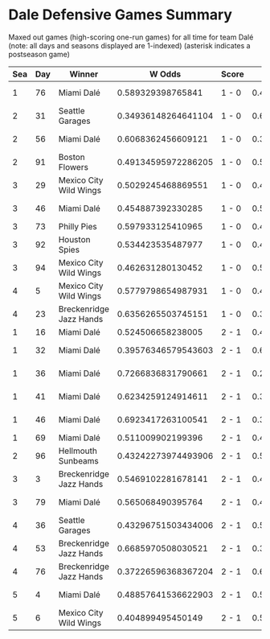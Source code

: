 # Dale Defensive Games Summary



Maxed out games (high-scoring one-run games) for all time for team Dalé (note: all days and seasons displayed are 1-indexed) (asterisk indicates a postseason game)


| Sea | Day | Winner | W Odds | Score | L Odds | Loser | 
| ------ |------ |------ |------ |------ |------ |------ |
| 1 | 76 | Miami Dalé | 0.589329398765841 | 1 - 0 | 0.41067060123415805 | Mexico City Wild Wings | 
| 2 | 31 | Seattle Garages | 0.34936148264641104 | 1 - 0 | 0.650638517353588 | Miami Dalé | 
| 2 | 56 | Miami Dalé | 0.6068362456609121 | 1 - 0 | 0.393163754339087 | Breckenridge Jazz Hands | 
| 2 | 91 | Boston Flowers | 0.49134595972286205 | 1 - 0 | 0.508654040277137 | Miami Dalé | 
| 3 | 29 | Mexico City Wild Wings | 0.5029245468869551 | 1 - 0 | 0.497075453113044 | Miami Dalé | 
| 3 | 46 | Miami Dalé | 0.454887392330285 | 1 - 0 | 0.545112607669714 | Baltimore Crabs | 
| 3 | 73 | Philly Pies | 0.597933125410965 | 1 - 0 | 0.402066874589034 | Miami Dalé | 
| 3 | 92 | Houston Spies | 0.534423535487977 | 1 - 0 | 0.46557646451202206 | Miami Dalé | 
| 3 | 94 | Mexico City Wild Wings | 0.462631280130452 | 1 - 0 | 0.537368719869547 | Miami Dalé | 
| 4 | 5 | Mexico City Wild Wings | 0.5779798654987931 | 1 - 0 | 0.422020134501206 | Miami Dalé | 
| 4 | 23 | Breckenridge Jazz Hands | 0.6356265503745151 | 1 - 0 | 0.364373449625484 | Miami Dalé | 
| 1 | 16 | Miami Dalé | 0.524506658238005 | 2 - 1 | 0.47549334176199404 | Philly Pies | 
| 1 | 32 | Miami Dalé | 0.39576346579543603 | 2 - 1 | 0.604236534204563 | Breckenridge Jazz Hands | 
| 1 | 36 | Miami Dalé | 0.7266836831790661 | 2 - 1 | 0.27331631682093405 | Houston Spies | 
| 1 | 41 | Miami Dalé | 0.6234259124914611 | 2 - 1 | 0.37657408750853805 | Baltimore Crabs | 
| 1 | 46 | Miami Dalé | 0.6923417263100541 | 2 - 1 | 0.307658273689945 | Seattle Garages | 
| 1 | 69 | Miami Dalé | 0.511009902199396 | 2 - 1 | 0.48899009780060304 | Hades Tigers | 
| 2 | 96 | Hellmouth Sunbeams | 0.43242273974493906 | 2 - 1 | 0.5675772602550611 | Miami Dalé | 
| 3 | 3 | Breckenridge Jazz Hands | 0.5469102281678141 | 2 - 1 | 0.453089771832185 | Miami Dalé | 
| 3 | 79 | Miami Dalé | 0.565068490395764 | 2 - 1 | 0.43493150960423504 | Seattle Garages | 
| 4 | 36 | Seattle Garages | 0.43296751503434006 | 2 - 1 | 0.5670324849656591 | Miami Dalé | 
| 4 | 53 | Breckenridge Jazz Hands | 0.6685970508030521 | 2 - 1 | 0.331402949196947 | Miami Dalé | 
| 4 | 76 | Breckenridge Jazz Hands | 0.37226596368367204 | 2 - 1 | 0.6277340363163271 | Miami Dalé | 
| 5 | 4 | Miami Dalé | 0.48857641536622903 | 2 - 1 | 0.51142358463377 | Mexico City Wild Wings | 
| 5 | 6 | Mexico City Wild Wings | 0.404899495450149 | 2 - 1 | 0.59510050454985 | Miami Dalé | 


